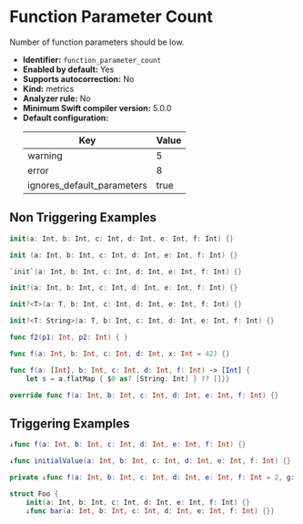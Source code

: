 # Function Parameter Count

Number of function parameters should be low.

* **Identifier:** `function_parameter_count`
* **Enabled by default:** Yes
* **Supports autocorrection:** No
* **Kind:** metrics
* **Analyzer rule:** No
* **Minimum Swift compiler version:** 5.0.0
* **Default configuration:**
  <table>
  <thead>
  <tr><th>Key</th><th>Value</th></tr>
  </thead>
  <tbody>
  <tr>
  <td>
  warning
  </td>
  <td>
  5
  </td>
  </tr>
  <tr>
  <td>
  error
  </td>
  <td>
  8
  </td>
  </tr>
  <tr>
  <td>
  ignores_default_parameters
  </td>
  <td>
  true
  </td>
  </tr>
  </tbody>
  </table>

## Non Triggering Examples

```swift
init(a: Int, b: Int, c: Int, d: Int, e: Int, f: Int) {}
```

```swift
init (a: Int, b: Int, c: Int, d: Int, e: Int, f: Int) {}
```

```swift
`init`(a: Int, b: Int, c: Int, d: Int, e: Int, f: Int) {}
```

```swift
init?(a: Int, b: Int, c: Int, d: Int, e: Int, f: Int) {}
```

```swift
init?<T>(a: T, b: Int, c: Int, d: Int, e: Int, f: Int) {}
```

```swift
init?<T: String>(a: T, b: Int, c: Int, d: Int, e: Int, f: Int) {}
```

```swift
func f2(p1: Int, p2: Int) { }
```

```swift
func f(a: Int, b: Int, c: Int, d: Int, x: Int = 42) {}
```

```swift
func f(a: [Int], b: Int, c: Int, d: Int, f: Int) -> [Int] {
    let s = a.flatMap { $0 as? [String: Int] } ?? []}}
```

```swift
override func f(a: Int, b: Int, c: Int, d: Int, e: Int, f: Int) {}
```

## Triggering Examples

```swift
↓func f(a: Int, b: Int, c: Int, d: Int, e: Int, f: Int) {}
```

```swift
↓func initialValue(a: Int, b: Int, c: Int, d: Int, e: Int, f: Int) {}
```

```swift
private ↓func f(a: Int, b: Int, c: Int, d: Int, e: Int, f: Int = 2, g: Int) {}
```

```swift
struct Foo {
    init(a: Int, b: Int, c: Int, d: Int, e: Int, f: Int) {}
    ↓func bar(a: Int, b: Int, c: Int, d: Int, e: Int, f: Int) {}}
```